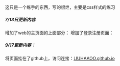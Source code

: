 这只是一个练手的东西，写的很烂，主要是css样式的练习
##### 7/13日更新内容
增加了web的主页面的上面部分：
增加了登录注册页面：
##### 9/17更新内容：
将页面挂在了github上，访问连接：[LIUHAAOO.github.io](https://LIUHAAOO.github.io)

